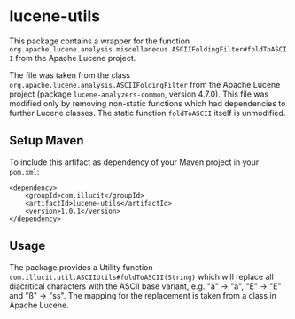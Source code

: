 # lucene-utils

This package contains a wrapper for the function `org.apache.lucene.analysis.miscellaneous.ASCIIFoldingFilter#foldToASCII`
from the Apache Lucene project.

The file was taken from the class `org.apache.lucene.analysis.ASCIIFoldingFilter`
from the Apache Lucene project (package `lucene-analyzers-common`, version 4.7.0).
This file was modified only by removing non-static functions which had dependencies
to further Lucene classes. The static function `foldToASCII` itself is unmodified.

## Setup Maven

To include this artifact as dependency of your Maven project in your `pom.xml`:

    <dependency>
        <groupId>com.illucit</groupId>
        <artifactId>lucene-utils</artifactId>
        <version>1.0.1</version>
    </dependency>
    

## Usage

The package provides a Utility function `com.illucit.util.ASCIIUtils#foldToASCII(String)` which will replace all
diacritical characters with the ASCII base variant, e.g. "ä" -> "a", "É" -> "E" and "ß" -> "ss".
The mapping for the replacement is taken from a class in Apache Lucene.